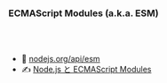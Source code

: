 <!-- sectionTitle:  Notable Changes / module -->

### ECMAScript Modules (a.k.a. ESM)

<br />
<br />

* 📝 [nodejs.org/api/esm](https://nodejs.org/api/esm.html)
* ✍️ [Node.js と ECMAScript Modules](http://blog.hiroppy.me/entry/nodejs-esm)
